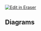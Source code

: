 <p><a target="_blank" href="https://app.eraser.io/workspace/ybrnC1sLH9LDK1XZUIi8" id="edit-in-eraser-github-link"><img alt="Edit in Eraser" src="https://firebasestorage.googleapis.com/v0/b/second-petal-295822.appspot.com/o/images%2Fgithub%2FOpen%20in%20Eraser.svg?alt=media&amp;token=968381c8-a7e7-472a-8ed6-4a6626da5501"></a></p>




<!-- eraser-additional-content -->
## Diagrams
<!-- eraser-additional-files -->
<a href="/docs/er-string-1.eraserdiagram" data-element-id="GkLbHLMFjIpwV_w8IMZDH"><img src="/.eraser/ybrnC1sLH9LDK1XZUIi8___ZlrSDV3insg3czTrTVvyi6NvBcs2___---diagram----dc29aafe6ff06d76081e73168f910bbd-string.png" alt="" data-element-id="GkLbHLMFjIpwV_w8IMZDH" /></a>
<!-- end-eraser-additional-files -->
<!-- end-eraser-additional-content -->
<!--- Eraser file: https://app.eraser.io/workspace/ybrnC1sLH9LDK1XZUIi8 --->